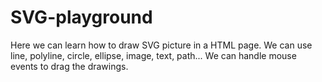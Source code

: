 # SVG-playground
Here we can learn how to draw SVG picture in a HTML page. We can use line, polyline, circle, ellipse, image, text, path... We can handle mouse events to drag the drawings.
